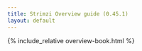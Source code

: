 ```yaml
---
title: Strimzi Overview guide (0.45.1)
layout: default
---
```


{% include_relative overview-book.html %}
